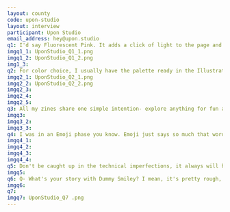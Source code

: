 ```yaml
---
layout: county 
code: upon-studio
layout: interview
participant: Upon Studio
email_address: hey@upon.studio
q1: I'd say Fluorescent Pink. It adds a click of light to the page and blends really well with other colors. Sometimes you get a nice new overlay color.
imgq1_1: UponStudio_Q1_1.png
imgq1_2: UponStudio_Q1_2.png
img1_3: 
q2: For color choice, I usually have the palette ready in the Illustrator file, but it's all up to what drum is available to use at SVA Risolab (where I go to print). Sometimes I switch to another color as someone else is using or that color drum is broken, but end up with interesting results I would never design myself. , , My zines are mostly in 16-page format, saddle-stitch binding. I use International Paper Springhill White 67lb. It has a nice solid weight, with a bit rough surface, taking Riso ink well. I work in both Silkscreen and Riso, this paper is pretty good for both. , , I'd also like to share my dummy process, it's about finding pagination for the final production file. In the dummy, I'll sketch out the content, then pull out the pages to figure out how to arrange two spreads economically. (IvyZheyuChen_Q2_1, IvyZheyuChen_Q2_2) 
imgq2_1: UponStudio_Q2_1.png
imgq2_2: UponStudio_Q2_2.png
imgq2_3: 
imgq2_4: 
imgq2_5: 
q3: All my zines share one simple intention- explore anything for fun and experience. If anything got me curious, or shocked, touched, obsessed, I'll look into it. Each zine is a journey triggered by a random subject.
imgq3: 
imgq3_2: 
imgq3_3: 
q4: I was in an Emoji phase you know. Emoji just says so much that words can't say, with all these subtle feelings/ emotions. I'm from China, WeChat is an app we use all the time. WeChat smiley looks really creepy to younger generations, but not to the older. It got me looking into "smiley" in general. The subtle eyes, subtle smile, is it "happy" or a mood of "subtle unhappy"? What do you feel when you look at a smiley?
imgq4_1: 
imgq4_2: 
imgq4_3: 
imgq4_4: 
q5: Don't be caught up in the technical imperfections, it always will happen. And it's actually fine.
imgq5: 
q6: Q- What's your story with Dummy Smiley? I mean, it's pretty rough, not like the other issues more put together, why do you do it?, , A- It's a story of change– I used to think I suck at drawing. Trying it as a consistent practice a few times, I'd give up eventually, partly because I think I suck at it. One time I was going through the old stuff and found these dummies made quickly for page assignment before production. Honestly, I felt the drawings are quite wild and good. , , It's not that my drawing improved, it's my eyes that have accepted the drawings. This may sound trivial but actually changed my life, removing the block of self-doubt and self-judgment. The new me thinks the raw and casual quality of my drawing is good enough, and I wanted to share that moment.
imgq6: 
q7: 
imgq7: UponStudio_Q7 .png
---
```


